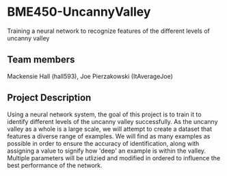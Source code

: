 # BME450-UncannyValley
Training a neural network to recognize features of the different levels of uncanny valley

## Team members
Mackensie Hall (hall593), Joe Pierzakowski (ItAverageJoe)  

## Project Description
Using a neural network system, the goal of this project is to train it to identify different levels of the uncanny valley successfully. As the uncanny valley as a whole is a large scale, we will attempt to create a dataset that features a diverse range of examples. We will find as many examples as possible in order to ensure the accuracy of identification, along with assigning a value to signify how 'deep' an example is within the valley. Multiple parameters will be utlizied and modified in ordered to influence the best performance of the network. 
